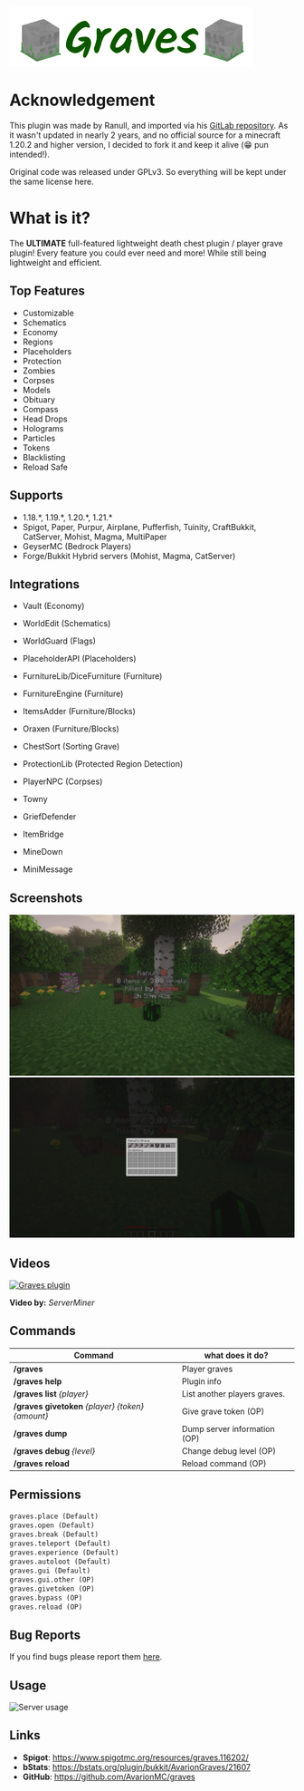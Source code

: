 ![Graves logo](images/graves_logo.png)

# Acknowledgement

This plugin was made by Ranull, and imported via his [GitLab repository](https://gitlab.com/ranull/minecraft/graves). As
it wasn't updated in nearly 2 years, and no official source for a minecraft 1.20.2 and higher version, I decided to fork
it and keep it alive (😁 pun intended!).

Original code was released under GPLv3. So everything will be kept under the same license here.

# What is it?

The **ULTIMATE** full-featured lightweight death chest plugin / player grave plugin! Every feature you could ever need
and more! While still being lightweight and efficient.

## Top Features

* Customizable
* Schematics
* Economy
* Regions
* Placeholders
* Protection
* Zombies
* Corpses
* Models
* Obituary
* Compass
* Head Drops
* Holograms
* Particles
* Tokens
* Blacklisting
* Reload Safe

## Supports

* 1.18.\*, 1.19.\*, 1.20.\*, 1.21.\*
* Spigot, Paper, Purpur, Airplane, Pufferfish, Tuinity, CraftBukkit, CatServer, Mohist, Magma, MultiPaper
* GeyserMC (Bedrock Players)
* Forge/Bukkit Hybrid servers (Mohist, Magma, CatServer)

## Integrations

* Vault (Economy)
* WorldEdit (Schematics)
* WorldGuard (Flags)
* PlaceholderAPI (Placeholders)
* FurnitureLib/DiceFurniture (Furniture)
* FurnitureEngine (Furniture)
* ItemsAdder (Furniture/Blocks)
* Oraxen (Furniture/Blocks)
* ChestSort (Sorting Grave)
* ProtectionLib (Protected Region Detection)
* PlayerNPC (Corpses)

* Towny
* GriefDefender
* ItemBridge
* MineDown
* MiniMessage

## Screenshots

![Screenshot 1](images/screenshot_1.png)
![Screenshot 2](images/screenshot_2.png)

## Videos

[![Graves plugin](https://img.youtube.com/vi/mq8aoZE6Jl0/0.jpg)](https://www.youtube.com/watch?v=mq8aoZE6Jl0)

**Video by:** _ServerMiner_

## Commands

| Command                                           | what does it do?             |
|---------------------------------------------------|------------------------------|
| **/graves**                                       | Player graves                |
| **/graves help**                                  | Plugin info                  |
| **/graves list** _{player}_                       | List another players graves. |
| **/graves givetoken** _{player} {token} {amount}_ | Give grave token (OP)        |
| **/graves dump**                                  | Dump server information (OP) |
| **/graves debug** _{level}_                       | Change debug level (OP)      |
| **/graves reload**                                | Reload command (OP)          |

## Permissions

    graves.place (Default)
    graves.open (Default)
    graves.break (Default)
    graves.teleport (Default)
    graves.experience (Default)
    graves.autoloot (Default)
    graves.gui (Default)
    graves.gui.other (OP)
    graves.givetoken (OP)
    graves.bypass (OP)
    graves.reload (OP)

## Bug Reports

If you find bugs please report them [here](https://github.com/svaningelgem/graves/issues).

## Usage

![Server usage](https://bstats.org/signatures/bukkit/AvarionGraves.svg)

## Links

- **Spigot**: https://www.spigotmc.org/resources/graves.116202/
- **bStats**: https://bstats.org/plugin/bukkit/AvarionGraves/21607
- **GitHub**: https://github.com/AvarionMC/graves
